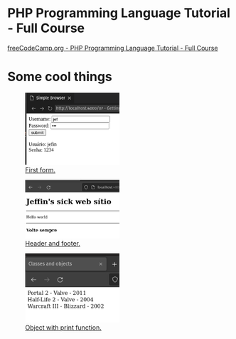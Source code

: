 # PHP Programming Language Tutorial - Full Course
[freeCodeCamp.org - PHP Programming Language Tutorial - Full Course](https://www.youtube.com/watch?v=OK_JCtrrv-c&ab_channel=freeCodeCamp.org)

# Some cool things

<figure>
    <a href="07 - Getting user input">
    <img src="07%20-%20Getting%20user%20input/form.png" alt="Form" style="width:50%">
    <br>
    <figcaption>First form.</figcaption>
</figure>

<figure>
    <a href="24 - Including HTML">
    <img src="24%20-%20Including%20HTML/header-footer.png" alt="HF" style="width:50%">
    <br>
    <figcaption>Header and footer.</figcaption>
</figure>

<figure>
    <a href="27 - Constructors">
    <img src="27%20-%20Constructors/constructor.png" alt="Object" style="width:50%">
    <br>
    <figcaption>Object with print function.</figcaption>
</figure>

